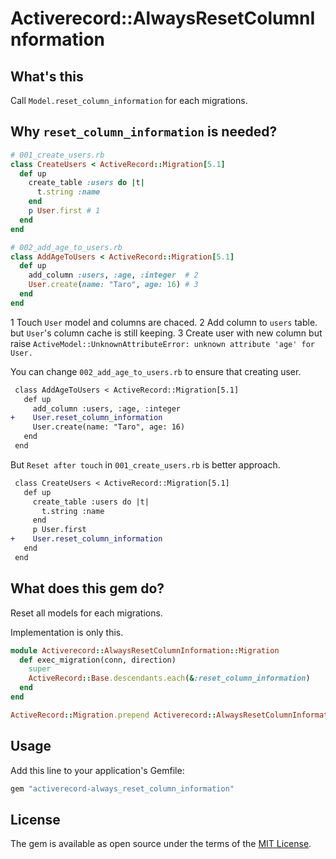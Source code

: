 # Activerecord::AlwaysResetColumnInformation

## What's this

Call `Model.reset_column_information` for each migrations.

## Why `reset_column_information` is needed?

```ruby
# 001_create_users.rb
class CreateUsers < ActiveRecord::Migration[5.1]
  def up
    create_table :users do |t|
      t.string :name
    end
    p User.first # 1
  end
end

# 002_add_age_to_users.rb
class AddAgeToUsers < ActiveRecord::Migration[5.1]
  def up
    add_column :users, :age, :integer  # 2
    User.create(name: "Taro", age: 16) # 3
  end
end
```

1 Touch `User` model and columns are chaced.
2 Add column to `users` table. but `User`'s column cache is still keeping.
3 Create user with new column but raise `ActiveModel::UnknownAttributeError: unknown attribute 'age' for User.`

You can change `002_add_age_to_users.rb` to ensure that creating user.

```diff
 class AddAgeToUsers < ActiveRecord::Migration[5.1]
   def up
     add_column :users, :age, :integer
+    User.reset_column_information
     User.create(name: "Taro", age: 16)
   end
 end
```

But `Reset after touch` in `001_create_users.rb` is better approach.

```diff
 class CreateUsers < ActiveRecord::Migration[5.1]
   def up
     create_table :users do |t|
       t.string :name
     end
     p User.first
+    User.reset_column_information
   end
 end
```


## What does this gem do?

Reset all models for each migrations.

Implementation is only this.

```ruby
module Activerecord::AlwaysResetColumnInformation::Migration
  def exec_migration(conn, direction)
    super
    ActiveRecord::Base.descendants.each(&:reset_column_information)
  end
end

ActiveRecord::Migration.prepend Activerecord::AlwaysResetColumnInformation::Migration
```


## Usage

Add this line to your application's Gemfile:

```ruby
gem "activerecord-always_reset_column_information"
```

## License

The gem is available as open source under the terms of the [MIT License](http://opensource.org/licenses/MIT).
